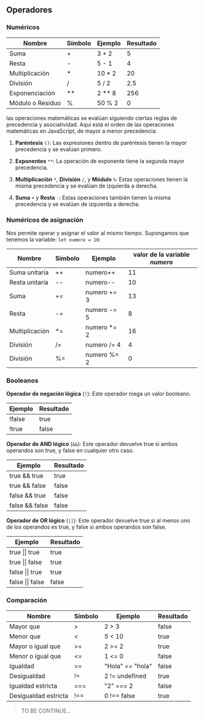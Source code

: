 ## Operadores

### Numéricos

| Nombre           | Símbolo | Ejemplo  | Resultado |
| ---------------- | ------- | -------- | --------- |
| Suma             | +       | 3 + 2    | 5         |
| Resta            | -       | 5 - 1    | 4         |
| Multiplicación   | \*      | 10 \* 2  | 20        |
| División         | /       | 5 / 2    | 2.5       |
| Exponenciación   | \*\*    | 2 \*\* 8 | 256       |
| Módulo o Residuo | %       | 50 % 2   | 0         |

las operaciones matemáticas se evalúan siguiendo ciertas reglas de precedencia y asociatividad. Aquí está el orden de las operaciones matemáticas en JavaScript, de mayor a menor precedencia:

1.  **Paréntesis** `()`: Las expresiones dentro de paréntesis tienen la mayor precedencia y se evalúan primero.

2.  **Exponentes** `**`: La operación de exponente tiene la segunda mayor precedencia.

3.  **Multiplicación** `*`, **División** `/`, y **Módulo** `%`: Estas operaciones tienen la misma precedencia y se evalúan de izquierda a derecha.

4.  **Suma** `+` y **Resta** `-`: Estas operaciones también tienen la misma precedencia y se evalúan de izquierda a derecha.

### Numéricos de asignación

Nos permite operar y asignar el valor al mismo tiempo. Supongamos que tenemos la variable: `let numero = 10`:

| Nombre         | Símbolo | Ejemplo      | valor de la variable _numero_ |
| -------------- | ------- | ------------ | ----------------------------- |
| Suma unitaria  | ++      | numero++     | 11                            |
| Resta unitaria | --      | numero--     | 10                            |
| Suma           | +=      | numero += 3  | 13                            |
| Resta          | -=      | numero -= 5  | 8                             |
| Multiplicación | \*=     | numero \*= 2 | 16                            |
| División       | /=      | numero /= 4  | 4                             |
| División       | %=      | numero %= 2  | 0                             |

### Booleanos

**Operador de negación lógica** (`!`): Este operador niega un valor booleano.

| Ejemplo | Resultado |
| ------- | --------- |
| !false  | true      |
| !true   | false     |

**Operador de AND lógico** (`&&`): Este operador devuelve true si ambos operandos son true, y false en cualquier otro caso.

| Ejemplo        | Resultado |
| -------------- | --------- |
| true && true   | true      |
| true && false  | false     |
| false && true  | false     |
| false && false | false     |

**Operador de OR lógico** (`||`): Este operador devuelve true si al menos uno de los operandos es true, y false si ambos operandos son false.

| Ejemplo          | Resultado |
| ---------------- | --------- |
| true \|\| true   | true      |
| true \|\| false  | true      |
| false \|\| true  | true      |
| false \|\| false | false     |

### Comparación

| Nombre               | Símbolo | Ejemplo          | Resultado |
| -------------------- | ------- | ---------------- | --------- |
| Mayor que            | >       | 2 > 3            | false     |
| Menor que            | <       | 5 < 10           | true      |
| Mayor o igual que    | >=      | 2 >= 2           | true      |
| Menor o igual que    | <=      | 1 <= 0           | false     |
| Igualdad             | ==      | "Hola" == "hola" | false     |
| Desigualdad          | !=      | 2 != undefined   | true      |
| Igualdad estricta    | ===     | "2" === 2        | false     |
| Desigualdad estricta | !==     | 0 !== false      | true      |

> TO BE CONTINUE...
